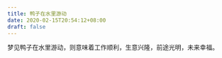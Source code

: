 ```yaml
---
title: 鸭子在水里游动
date: 2020-02-15T20:54:12+08:00
draft: false
---
```


梦见鸭子在水里游动，则意味着工作顺利，生意兴隆，前途光明，未来幸福。<br>

